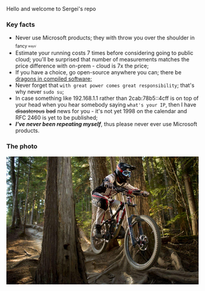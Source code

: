 Hello and welcome to Sergei's repo

### Key facts
- Never use Microsoft products; they with throw you over the shoulder in <sub>fancy<sub> <sup>ways<sup>;
- Estimate your running costs 7 times before considering going to public cloud; you'll be surprised that number of measurements matches the price difference with on-prem - cloud is 7x the price;
- If you have a choice, go open-source anywhere you can; there be <ins>dragons<ins> in compiled software;
- Never forget that `with great power comes great responsibility`; that's why never `sudo su`;
- In case something like 192.168.1.1 rather than 2cab:78b5::4cff is on top of your head when you hear somebody saying `what's your IP`, then I have ~~disasterous~~ ~~bad~~ news for you - it's not yet 1998 on the calendar and RFC 2460 is yet to be published;
- ***I've never been repeating myself***, thus please never ever use Microsoft products.

### The photo
![Sergei on a bike](Github_photo.png)
